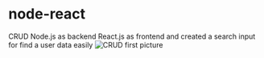 # node-react
CRUD Node.js as backend React.js as frontend and created a search input for find a user data easily
![CRUD first picture](https://github.com/Kamalesh199930/node-react/assets/154793294/b6536aa5-d971-4edf-91e7-19cf94e413ea)
